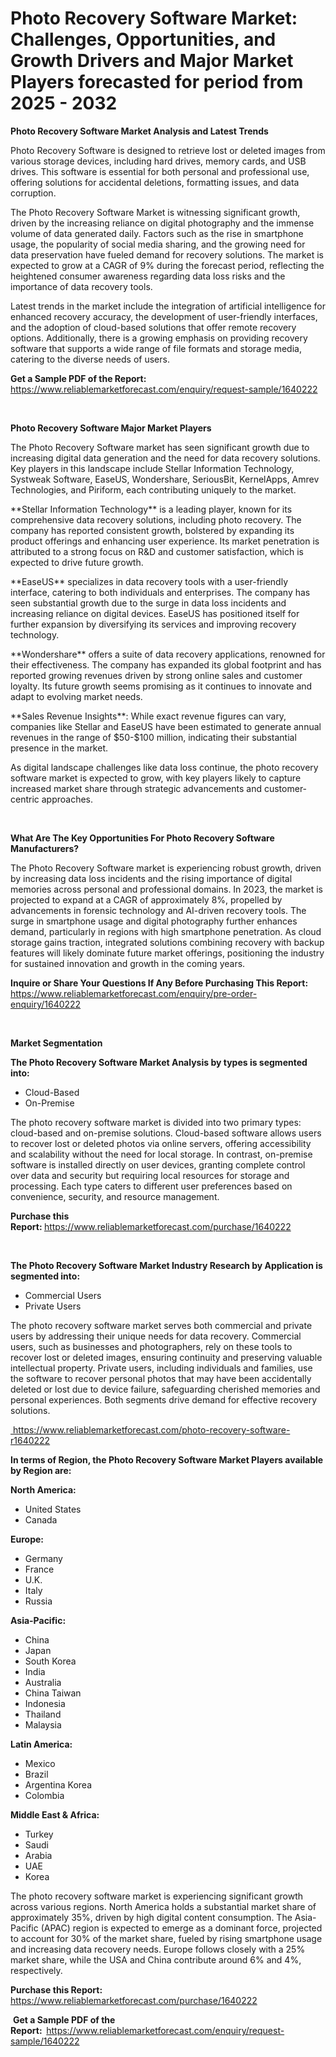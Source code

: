 <p><h1>Photo Recovery Software Market: Challenges, Opportunities, and Growth Drivers and Major Market Players forecasted for period from 2025 - 2032</h1></p><p><strong>Photo Recovery Software Market Analysis and Latest Trends</strong></p>
<p><p>Photo Recovery Software is designed to retrieve lost or deleted images from various storage devices, including hard drives, memory cards, and USB drives. This software is essential for both personal and professional use, offering solutions for accidental deletions, formatting issues, and data corruption.</p><p>The Photo Recovery Software Market is witnessing significant growth, driven by the increasing reliance on digital photography and the immense volume of data generated daily. Factors such as the rise in smartphone usage, the popularity of social media sharing, and the growing need for data preservation have fueled demand for recovery solutions. The market is expected to grow at a CAGR of 9% during the forecast period, reflecting the heightened consumer awareness regarding data loss risks and the importance of data recovery tools.</p><p>Latest trends in the market include the integration of artificial intelligence for enhanced recovery accuracy, the development of user-friendly interfaces, and the adoption of cloud-based solutions that offer remote recovery options. Additionally, there is a growing emphasis on providing recovery software that supports a wide range of file formats and storage media, catering to the diverse needs of users.</p></p>
<p><strong>Get a Sample PDF of the Report:&nbsp;</strong> <a href="https://www.reliablemarketforecast.com/enquiry/request-sample/1640222?utm_campaign=1097&utm_medium=2&utm_source=Github&utm_content=ia&utm_term=16042025&utm_id=photo-recovery-software">https://www.reliablemarketforecast.com/enquiry/request-sample/1640222</a></p>
<p>&nbsp;</p>
<p><strong>Photo Recovery Software Major Market Players</strong></p>
<p><p>The Photo Recovery Software market has seen significant growth due to increasing digital data generation and the need for data recovery solutions. Key players in this landscape include Stellar Information Technology, Systweak Software, EaseUS, Wondershare, SeriousBit, KernelApps, Amrev Technologies, and Piriform, each contributing uniquely to the market.</p><p>**Stellar Information Technology** is a leading player, known for its comprehensive data recovery solutions, including photo recovery. The company has reported consistent growth, bolstered by expanding its product offerings and enhancing user experience. Its market penetration is attributed to a strong focus on R&D and customer satisfaction, which is expected to drive future growth.</p><p>**EaseUS** specializes in data recovery tools with a user-friendly interface, catering to both individuals and enterprises. The company has seen substantial growth due to the surge in data loss incidents and increasing reliance on digital devices. EaseUS has positioned itself for further expansion by diversifying its services and improving recovery technology.</p><p>**Wondershare** offers a suite of data recovery applications, renowned for their effectiveness. The company has expanded its global footprint and has reported growing revenues driven by strong online sales and customer loyalty. Its future growth seems promising as it continues to innovate and adapt to evolving market needs.</p><p>**Sales Revenue Insights**: While exact revenue figures can vary, companies like Stellar and EaseUS have been estimated to generate annual revenues in the range of $50-$100 million, indicating their substantial presence in the market.</p><p>As digital landscape challenges like data loss continue, the photo recovery software market is expected to grow, with key players likely to capture increased market share through strategic advancements and customer-centric approaches.</p></p>
<p>&nbsp;</p>
<p><strong>What Are The Key Opportunities For Photo Recovery Software Manufacturers?</strong></p>
<p><p>The Photo Recovery Software market is experiencing robust growth, driven by increasing data loss incidents and the rising importance of digital memories across personal and professional domains. In 2023, the market is projected to expand at a CAGR of approximately 8%, propelled by advancements in forensic technology and AI-driven recovery tools. The surge in smartphone usage and digital photography further enhances demand, particularly in regions with high smartphone penetration. As cloud storage gains traction, integrated solutions combining recovery with backup features will likely dominate future market offerings, positioning the industry for sustained innovation and growth in the coming years.</p></p>
<p><strong>Inquire or Share Your Questions If Any Before Purchasing This Report:</strong> <a href="https://www.reliablemarketforecast.com/enquiry/pre-order-enquiry/1640222?utm_campaign=1097&utm_medium=2&utm_source=Github&utm_content=ia&utm_term=16042025&utm_id=photo-recovery-software">https://www.reliablemarketforecast.com/enquiry/pre-order-enquiry/1640222</a></p>
<p>&nbsp;</p>
<p><strong>Market Segmentation</strong></p>
<p><strong>The Photo Recovery Software Market Analysis by types is segmented into:</strong></p>
<p><ul><li>Cloud-Based</li><li>On-Premise</li></ul></p>
<p><p>The photo recovery software market is divided into two primary types: cloud-based and on-premise solutions. Cloud-based software allows users to recover lost or deleted photos via online servers, offering accessibility and scalability without the need for local storage. In contrast, on-premise software is installed directly on user devices, granting complete control over data and security but requiring local resources for storage and processing. Each type caters to different user preferences based on convenience, security, and resource management.</p></p>
<p><strong>Purchase this Report:&nbsp;</strong><a href="https://www.reliablemarketforecast.com/purchase/1640222?utm_campaign=1097&utm_medium=2&utm_source=Github&utm_content=ia&utm_term=16042025&utm_id=photo-recovery-software">https://www.reliablemarketforecast.com/purchase/1640222</a></p>
<p>&nbsp;</p>
<p><strong>The Photo Recovery Software Market Industry Research by Application is segmented into:</strong></p>
<p><ul><li>Commercial Users</li><li>Private Users</li></ul></p>
<p><p>The photo recovery software market serves both commercial and private users by addressing their unique needs for data recovery. Commercial users, such as businesses and photographers, rely on these tools to recover lost or deleted images, ensuring continuity and preserving valuable intellectual property. Private users, including individuals and families, use the software to recover personal photos that may have been accidentally deleted or lost due to device failure, safeguarding cherished memories and personal experiences. Both segments drive demand for effective recovery solutions.</p></p>
<p><a href="https://www.reliablemarketforecast.com/photo-recovery-software-r1640222?utm_campaign=1097&utm_medium=2&utm_source=Github&utm_content=ia&utm_term=16042025&utm_id=photo-recovery-software">&nbsp;https://www.reliablemarketforecast.com/photo-recovery-software-r1640222</a></p>
<p><strong>In terms of Region, the Photo Recovery Software Market Players available by Region are:</strong></p>
<p>
    <p> <strong> North America: </strong>
        <ul>
            <li>United States</li>
            <li>Canada</li>
        </ul>
        </p> 
    <p> <strong> Europe: </strong>
        <ul>
            <li>Germany</li>
            <li>France</li>
            <li>U.K.</li>
            <li>Italy</li>
            <li>Russia</li>
        </ul>
        </p> 
    <p> <strong> Asia-Pacific: </strong>
        <ul>
            <li>China</li>
            <li>Japan</li>
            <li>South Korea</li>
            <li>India</li>
            <li>Australia</li>
            <li>China Taiwan</li>
            <li>Indonesia</li>
            <li>Thailand</li>
            <li>Malaysia</li>
        </ul>
        </p> 
    <p> <strong> Latin America: </strong>
        <ul>
            <li>Mexico</li>
            <li>Brazil</li>
            <li>Argentina Korea</li>
            <li>Colombia</li>
        </ul>
        </p> 
    <p> <strong> Middle East & Africa: </strong>
        <ul>
            <li>Turkey</li>
            <li>Saudi</li>
            <li>Arabia</li>
            <li>UAE</li>
            <li>Korea</li>
        </ul>
    </p>
    </p>
<p><p>The photo recovery software market is experiencing significant growth across various regions. North America holds a substantial market share of approximately 35%, driven by high digital content consumption. The Asia-Pacific (APAC) region is expected to emerge as a dominant force, projected to account for 30% of the market share, fueled by rising smartphone usage and increasing data recovery needs. Europe follows closely with a 25% market share, while the USA and China contribute around 6% and 4%, respectively.</p></p>
<p><strong>Purchase this Report: </strong><a href="https://www.reliablemarketforecast.com/purchase/1640222?utm_campaign=1097&utm_medium=2&utm_source=Github&utm_content=ia&utm_term=16042025&utm_id=photo-recovery-software">https://www.reliablemarketforecast.com/purchase/1640222</a></p>
<p>&nbsp;<strong>Get a Sample PDF of the Report:&nbsp;&nbsp;</strong><a href="https://www.reliablemarketforecast.com/enquiry/request-sample/1640222?utm_campaign=1097&utm_medium=2&utm_source=Github&utm_content=ia&utm_term=16042025&utm_id=photo-recovery-software">https://www.reliablemarketforecast.com/enquiry/request-sample/1640222</a></p>
<p><strong></strong></p>
<p><p></p><p></p><p></p></p>